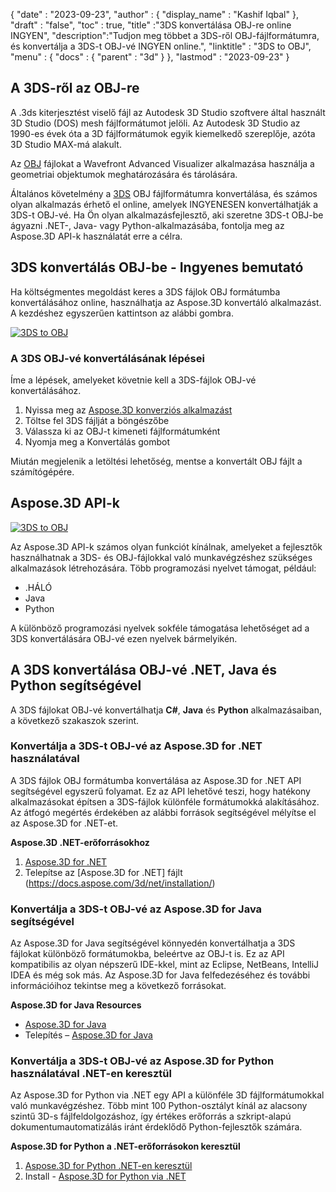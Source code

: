 {
  "date" : "2023-09-23",
  "author" : {
    "display_name" : "Kashif Iqbal"
},
  "draft" : "false",
  "toc" : true,
  "title" :"3DS konvertálása OBJ-re online INGYEN",
  "description":"Tudjon meg többet a 3DS-ről OBJ-fájlformátumra, és konvertálja a 3DS-t OBJ-vé INGYEN online.",
  "linktitle" : "3DS to OBJ",
  "menu" : {
    "docs" : {
      "parent" : "3d"
}
},
  "lastmod" : "2023-09-23"
}

## A 3DS-ről az OBJ-re

A .3ds kiterjesztést viselő fájl az Autodesk 3D Studio szoftvere által használt 3D Studio (DOS) mesh fájlformátumot jelöli. Az Autodesk 3D Studio az 1990-es évek óta a 3D fájlformátumok egyik kiemelkedő szereplője, azóta 3D Studio MAX-má alakult.

Az [OBJ](/hu/3d/obj/) fájlokat a Wavefront Advanced Visualizer alkalmazása használja a geometriai objektumok meghatározására és tárolására.

Általános követelmény a [3DS](/hu/3d/3ds/) OBJ fájlformátumra konvertálása, és számos olyan alkalmazás érhető el online, amelyek INGYENESEN konvertálhatják a 3DS-t OBJ-vé. Ha Ön olyan alkalmazásfejlesztő, aki szeretne 3DS-t OBJ-be ágyazni .NET-, Java- vagy Python-alkalmazásába, fontolja meg az Aspose.3D API-k használatát erre a célra.

## 3DS konvertálás OBJ-be - Ingyenes bemutató

Ha költségmentes megoldást keres a 3DS fájlok OBJ formátumba konvertálásához online, használhatja az Aspose.3D konvertáló alkalmazást. A kezdéshez egyszerűen kattintson az alábbi gombra.

[![3DS to OBJ](../3ds-to-obj.png)](https://products.aspose.app/3d/conversion/)

### A 3DS OBJ-vé konvertálásának lépései

Íme a lépések, amelyeket követnie kell a 3DS-fájlok OBJ-vé konvertálásához.

1. Nyissa meg az [Aspose.3D konverziós alkalmazást](https://products.aspose.app/3d/conversion/)
1. Töltse fel 3DS fájlját a böngészőbe
1. Válassza ki az OBJ-t kimeneti fájlformátumként
1. Nyomja meg a Konvertálás gombot

Miután megjelenik a letöltési lehetőség, mentse a konvertált OBJ fájlt a számítógépére.

## Aspose.3D API-k

[![3DS to OBJ](../try-aspose-3d.png)](https://products.aspose.com/3d/)

Az Aspose.3D API-k számos olyan funkciót kínálnak, amelyeket a fejlesztők használhatnak a 3DS- és OBJ-fájlokkal való munkavégzéshez szükséges alkalmazások létrehozására. Több programozási nyelvet támogat, például:

* .HÁLÓ
* Java
* Python

A különböző programozási nyelvek sokféle támogatása lehetőséget ad a 3DS konvertálására OBJ-vé ezen nyelvek bármelyikén.

## A 3DS konvertálása OBJ-vé .NET, Java és Python segítségével

A 3DS fájlokat OBJ-vé konvertálhatja **C#**, **Java** és **Python** alkalmazásaiban, a következő szakaszok szerint.

### Konvertálja a 3DS-t OBJ-vé az Aspose.3D for .NET használatával

A 3DS fájlok OBJ formátumba konvertálása az Aspose.3D for .NET API segítségével egyszerű folyamat. Ez az API lehetővé teszi, hogy hatékony alkalmazásokat építsen a 3DS-fájlok különféle formátumokká alakításához. Az átfogó megértés érdekében az alábbi források segítségével mélyítse el az Aspose.3D for .NET-et.

**Aspose.3D .NET-erőforrásokhoz**

1. [Aspose.3D for .NET](https://products.aspose.com/3d/net/)
1. Telepítse az [Aspose.3D for .NET] fájlt (https://docs.aspose.com/3d/net/installation/)

### Konvertálja a 3DS-t OBJ-vé az Aspose.3D for Java segítségével

Az Aspose.3D for Java segítségével könnyedén konvertálhatja a 3DS fájlokat különböző formátumokba, beleértve az OBJ-t is. Ez az API kompatibilis az olyan népszerű IDE-kkel, mint az Eclipse, NetBeans, IntelliJ IDEA és még sok más. Az Aspose.3D for Java felfedezéséhez és további információihoz tekintse meg a következő forrásokat.

**Aspose.3D for Java Resources**

* [Aspose.3D for Java](https://products.aspose.com/3d/java/)
* Telepítés – [Aspose.3D for Java](https://docs.aspose.com/3d/java/installation/)

### Konvertálja a 3DS-t OBJ-vé az Aspose.3D for Python használatával .NET-en keresztül

Az Aspose.3D for Python via .NET egy API a különféle 3D fájlformátumokkal való munkavégzéshez. Több mint 100 Python-osztályt kínál az alacsony szintű 3D-s fájlfeldolgozáshoz, így értékes erőforrás a szkript-alapú dokumentumautomatizálás iránt érdeklődő Python-fejlesztők számára.

**Aspose.3D for Python a .NET-erőforrásokon keresztül**

1. [Aspose.3D for Python .NET-en keresztül](https://products.aspose.com/3d/python-net/)
1. Install - [Aspose.3D for Python via .NET](https://releases.aspose.com/3d/python-net/)
